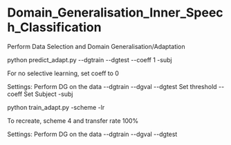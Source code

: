 # Domain_Generalisation_Inner_Speech_Classification

Perform Data Selection and Domain Generalisation/Adaptation

python predict_adapt.py --dgtrain --dgtest --coeff 1 -subj

For no selective learning, set coeff to 0

Settings:
Perform DG on the data
--dgtrain
--dgval
--dgtest
Set threshold
--coeff
Set Subject
-subj

python train_adapt.py -scheme -lr

To recreate, scheme 4 and transfer rate 100%

Settings:
Perform DG on the data
--dgtrain
--dgval
--dgtest
